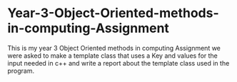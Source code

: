# Year-3-Object-Oriented-methods-in-computing-Assignment
This is my year 3 Object Oriented methods in computing Assignment we were asked to make a template class that uses a Key and values for the input needed in c++ and write a report about the template class used in the program.

